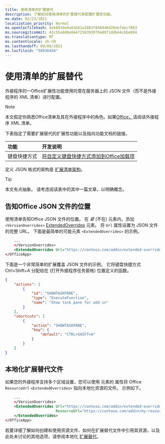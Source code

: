 ```yaml
---
title: 使用清单的扩展替代
description: 了解如何使用清单的扩展替代来配置扩展性功能。
ms.date: 02/23/2021
localization_priority: Normal
ms.openlocfilehash: 4eb8936e8a01b81a3883f848446d20ebf4ecf863
ms.sourcegitcommit: 42c55a8d8e0447258393979a09f1ddb44c6be884
ms.translationtype: MT
ms.contentlocale: zh-CN
ms.lasthandoff: 09/08/2021
ms.locfileid: "58936456"
---
```

# <a name="work-with-extended-overrides-of-the-manifest"></a>使用清单的扩展替代

外接程序的一Office扩展性功能使用托管在服务器上的 JSON 文件（而不是外接程序的 XML 清单）进行配置。

> [!NOTE]
> 本文假定你熟悉Office清单及其在外接程序中的角色。如果[Office，](add-in-manifests.md)请阅读外接程序 XML 清单。

下表指定了需要扩展替代的扩展性功能以及指向功能文档的链接。

| 功能 | 开发说明 |
| :----- | :----- |
| 键盘快捷方式 | [将自定义键盘快捷方式添加到Office加载项](../design/keyboard-shortcuts.md) |

定义 JSON 格式的架构是 [扩展清单架构](https://developer.microsoft.com/json-schemas/office-js/extended-manifest.schema.json)。

> [!TIP]
> 本文有点抽象。 请考虑阅读表中的其中一篇文章，以明确概念。

## <a name="tell-office-where-to-find-the-json-file"></a>告知Office JSON 文件的位置

使用清单告知Office JSON 文件的位置。 在 *紧* (不在) 元素内，添加 `<VersionOverrides>` [ExtendedOverrides](../reference/manifest/extendedoverrides.md) 元素。 将 `Url` 属性设置为 JSON 文件的完整 URL。 下面是最简单的可能元素 `<ExtendedOverrides>` 的示例。

```xml
    ...
    </VersionOverrides>  
    <ExtendedOverrides Url="https://contoso.com/addin/extended-overrides.json"></ExtendedOverrides>
</OfficeApp>
```

下面是一个非常简单的扩展覆盖 JSON 文件的示例。 它将键盘快捷方式 Ctrl+Shift+A 分配给在 (打开外接程序任务窗格) 位置定义的函数。

```json
{
    "actions": [
        {
            "id": "SHOWTASKPANE",
            "type": "ExecuteFunction",
            "name": "Show task pane for add-in"
        }
    ],
    "shortcuts": [
        {
            "action": "SHOWTASKPANE",
            "key": {
                "default": "CTRL+SHIFT+A"
            }
        }
    ]
}
```

## <a name="localize-the-extended-overrides-file"></a>本地化扩展替代文件

如果您的外接程序支持多个区域设置，您可以使用 元素的 属性将 Office `ResourceUrl` `<ExtendedOverrides>` 指向本地化资源的文件。 示例如下。

```xml
    ...
    </VersionOverrides>  
    <ExtendedOverrides Url="https://contoso.com/addin/extended-overrides.json" 
                       ResourceUrl="https://contoso.com/addin/my-resources.json">
    </ExtendedOverrides>
</OfficeApp>
```

若要详细了解如何创建和使用资源文件、如何在扩展替代文件中引用其资源，以及此处未讨论的其他选项，请参阅本地化 [扩展替代](localization.md#localize-extended-overrides)。
